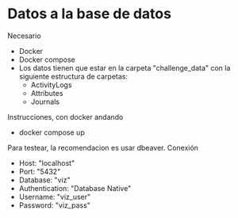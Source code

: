 # Datos a la base de datos

Necesario

* Docker
* Docker compose
* Los datos tienen que estar en la carpeta "challenge_data" con la siguiente estructura de carpetas:
  * ActivityLogs 
  * Attributes
  * Journals

Instrucciones, con docker andando

* docker compose up

Para testear, la recomendacion es usar dbeaver. Conexión

* Host: "localhost"
* Port: "5432"
* Database: "viz"
* Authentication: "Database Native"
* Username: "viz_user"
* Password: "viz_pass"